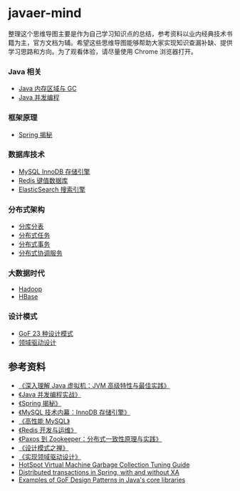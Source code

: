 # javaer-mind
整理这个思维导图主要是作为自己学习知识点的总结，参考资料以业内经典技术书籍为主，官方文档为辅。希望这些思维导图能够帮助大家实现知识查漏补缺、提供学习思路和方向。为了观看体验，请尽量使用 Chrome 浏览器打开。

### Java 相关
* [Java 内存区域与 GC](http://naotu.baidu.com/file/fae825b94449db970a50430fcd76c213?token=d4f8fc7b86c2827e)
* [Java 并发编程](http://naotu.baidu.com/file/a93fa3d0c4b651e598524a98b3094011?token=1312dab45d7a76fb)

### 框架原理
* [Spring 揭秘](http://naotu.baidu.com/file/43dc596d801c9b54283393fdb918c6ea?token=d7370d36e7b42de1)

### 数据库技术
* [MySQL InnoDB 存储引擎](http://naotu.baidu.com/file/49da4543e0dc432431bdfb813e5c478c?token=6115f8761d20d94d)
* [Redis 键值数据库](http://naotu.baidu.com/file/53b205d09f2402f8c68331080002f201?token=41ff4b0d95ed3086)
* [ElasticSearch 搜索引擎](http://naotu.baidu.com/file/3b7f1dec1a487abf6ffe51f1a950744b?token=e08546f6ca1fa320)

### 分布式架构
* [分库分表](http://naotu.baidu.com/file/dc903b447e6227d34334979336f23d27?token=21bafb7ab2f98d39)
* [分布式任务](http://naotu.baidu.com/file/1db4b11512da78ae60cfafe13fd2ddb1?token=f40ac5234a93a226)
* [分布式事务](http://naotu.baidu.com/file/f4de6b17416395f08c8cf4c52db288c9?token=b09fbc7690267a7b)
* [分布式协调服务](http://naotu.baidu.com/file/9912ce681db508b8ebf4ea50a85cb8f1?token=86b30b97b451c7b2)

### 大数据时代
* [Hadoop](http://naotu.baidu.com/file/023db7b09d3a6e9ff7d7578d7036b6eb?token=335390074aa6e446)
* [HBase](http://naotu.baidu.com/file/37ab7a476a677cc720c5c22c4639dc57?token=ec35bf58ed0eff60)

### 设计模式
* [GoF 23 种设计模式](http://naotu.baidu.com/file/a5395ba52f664f00d4ad8ab4a4f57ff1?token=9c9e080c27b7c713)
* [领域驱动设计](http://naotu.baidu.com/file/d7bb1a3e066c2fae7bcf756daa78e9d7?token=cb9ca20178d7c914)

## 参考资料
* [《深入理解 Java 虚拟机：JVM 高级特性与最佳实践》](https://book.douban.com/subject/24722612/)
* [《Java 并发编程实战》](https://book.douban.com/subject/10484692/)
* [《Spring 揭秘》](https://book.douban.com/subject/3897837/)
* [《MySQL 技术内幕：InnoDB 存储引擎》](https://book.douban.com/subject/24708143/)
* [《高性能 MySQL》](https://book.douban.com/subject/23008813/)
* [《Redis 开发与运维》](https://book.douban.com/subject/26971561/)
* [《Paxos 到 Zookeeper：分布式一致性原理与实践》](https://book.douban.com/subject/26292004/)
* [《设计模式之禅》](https://book.douban.com/subject/25843319/)
* [《实现领域驱动设计》](https://book.douban.com/subject/25844633/)
* [HotSpot Virtual Machine Garbage Collection Tuning Guide](https://docs.oracle.com/javase/8/docs/technotes/guides/vm/gctuning/toc.html)
* [Distributed transactions in Spring, with and without XA](https://www.javaworld.com/article/2077963/open-source-tools/distributed-transactions-in-spring--with-and-without-xa.html)
* [Examples of GoF Design Patterns in Java's core libraries
](https://stackoverflow.com/questions/1673841/examples-of-gof-design-patterns-in-javas-core-libraries)
